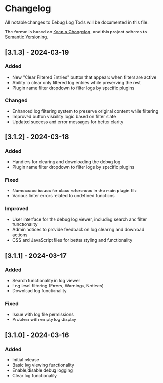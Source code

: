 # Changelog
All notable changes to Debug Log Tools will be documented in this file.

The format is based on [Keep a Changelog](https://keepachangelog.com/en/1.0.0/),
and this project adheres to [Semantic Versioning](https://semver.org/spec/v2.0.0.html).

## [3.1.3] - 2024-03-19
### Added
- New "Clear Filtered Entries" button that appears when filters are active
- Ability to clear only filtered log entries while preserving the rest
- Plugin name filter dropdown to filter logs by specific plugins

### Changed
- Enhanced log filtering system to preserve original content while filtering
- Improved button visibility logic based on filter state
- Updated success and error messages for better clarity

## [3.1.2] - 2024-03-18
### Added
- Handlers for clearing and downloading the debug log
- Plugin name filter dropdown to filter logs by specific plugins

### Fixed
- Namespace issues for class references in the main plugin file
- Various linter errors related to undefined functions

### Improved
- User interface for the debug log viewer, including search and filter functionality
- Admin notices to provide feedback on log clearing and download actions
- CSS and JavaScript files for better styling and functionality

## [3.1.1] - 2024-03-17
### Added
- Search functionality in log viewer
- Log level filtering (Errors, Warnings, Notices)
- Download log functionality

### Fixed
- Issue with log file permissions
- Problem with empty log display

## [3.1.0] - 2024-03-16
### Added
- Initial release
- Basic log viewing functionality
- Enable/disable debug logging
- Clear log functionality 